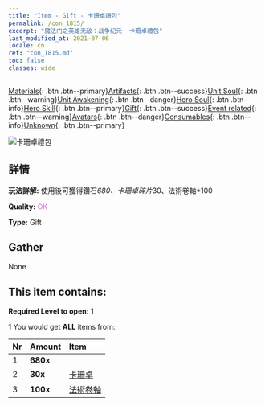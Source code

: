 ```yaml
---
title: "Item - Gift - 卡珊卓禮包"
permalink: /con_1815/
excerpt: "魔法门之英雄无敌：战争纪元  卡珊卓禮包"
last_modified_at: 2021-07-06
locale: cn
ref: "con_1815.md"
toc: false
classes: wide
---
```

 [Materials](/ItemsCN/){: .btn .btn--primary}[Artifacts](/ItemsCN/Artifacts/){: .btn .btn--success}[Unit Soul](/ItemsCN/UnitSoul/){: .btn .btn--warning}[Unit Awakening](/ItemsCN/UnitAwakening/){: .btn .btn--danger}[Hero Soul](/ItemsCN/HeroSoul/){: .btn .btn--info}[Hero Skill](/ItemsCN/HeroSkill/){: .btn .btn--primary}[Gift](/ItemsCN/Gift/){: .btn .btn--success}[Event related](/ItemsCN/Events/){: .btn .btn--warning}[Avatars](/ItemsCN/Avatars/){: .btn .btn--danger}[Consumables](/ItemsCN/Consumables/){: .btn .btn--info}[Unknown](/ItemsCN/Unknown/){: .btn .btn--primary}

 ![卡珊卓禮包](/images/t/i_907437.png)

## 詳情
 **玩法詳解:** 使用後可獲得鑽石*680、卡珊卓碎片*30、法術卷軸*100

 **Quality:** <span style="color: #DA70D6">OK</span>

 **Type:** Gift

## Gather

  None

## This item contains:

 **Required Level to open:** 1

 1 You would get **ALL** items  from:

  | Nr | Amount |     Item    |
  |:---|:-------|:------------|
  | 1 |  **680x** | <i class="fas fa-gem"/> |  | 
  | 2 |  **30x** | [卡珊卓](/cn/Items/her_399/) |  | 
  | 3 |  **100x** | [法術卷軸](/cn/Items/con_694/) |  | 
